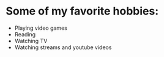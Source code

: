 # Some of my favorite hobbies:

+ Playing video games
+ Reading
+ Watching TV
+ Watching streams and youtube videos
